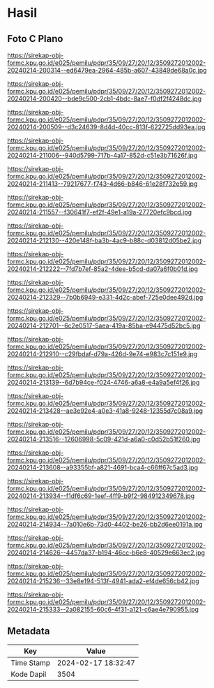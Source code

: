 # Hasil

## Foto C Plano

https://sirekap-obj-formc.kpu.go.id/e025/pemilu/pdpr/35/09/27/20/12/3509272012002-20240214-200314--ed6479ea-2964-485b-a607-43849de68a0c.jpg

https://sirekap-obj-formc.kpu.go.id/e025/pemilu/pdpr/35/09/27/20/12/3509272012002-20240214-200420--bde9c500-2cb1-4bdc-8ae7-f0df2f4248dc.jpg

https://sirekap-obj-formc.kpu.go.id/e025/pemilu/pdpr/35/09/27/20/12/3509272012002-20240214-200509--d3c24639-8d4d-40cc-813f-622725dd93ea.jpg

https://sirekap-obj-formc.kpu.go.id/e025/pemilu/pdpr/35/09/27/20/12/3509272012002-20240214-211006--940d5799-717b-4a17-852d-c51e3b71626f.jpg

https://sirekap-obj-formc.kpu.go.id/e025/pemilu/pdpr/35/09/27/20/12/3509272012002-20240214-211413--79217677-f743-4d66-b846-61e28f732e59.jpg

https://sirekap-obj-formc.kpu.go.id/e025/pemilu/pdpr/35/09/27/20/12/3509272012002-20240214-211557--f30641f7-ef2f-49e1-a19a-27720efc9bcd.jpg

https://sirekap-obj-formc.kpu.go.id/e025/pemilu/pdpr/35/09/27/20/12/3509272012002-20240214-212130--420e148f-ba3b-4ac9-b88c-d03812d05be2.jpg

https://sirekap-obj-formc.kpu.go.id/e025/pemilu/pdpr/35/09/27/20/12/3509272012002-20240214-212222--7fd7b7ef-85a2-4dee-b5cd-da07a6f0b01d.jpg

https://sirekap-obj-formc.kpu.go.id/e025/pemilu/pdpr/35/09/27/20/12/3509272012002-20240214-212329--7b0b6949-e331-4d2c-abef-725e0dee492d.jpg

https://sirekap-obj-formc.kpu.go.id/e025/pemilu/pdpr/35/09/27/20/12/3509272012002-20240214-212701--6c2e0517-5aea-419a-85ba-e94475d52bc5.jpg

https://sirekap-obj-formc.kpu.go.id/e025/pemilu/pdpr/35/09/27/20/12/3509272012002-20240214-212910--c29fbdaf-d79a-426d-9e74-e983c7c151e9.jpg

https://sirekap-obj-formc.kpu.go.id/e025/pemilu/pdpr/35/09/27/20/12/3509272012002-20240214-213139--6d7b94ce-f024-4746-a6a8-e4a9a5ef4f26.jpg

https://sirekap-obj-formc.kpu.go.id/e025/pemilu/pdpr/35/09/27/20/12/3509272012002-20240214-213428--ae3e92e4-a0e3-41a8-9248-12355d7c08a9.jpg

https://sirekap-obj-formc.kpu.go.id/e025/pemilu/pdpr/35/09/27/20/12/3509272012002-20240214-213516--12606998-5c09-421d-a6a0-c0d52b51f260.jpg

https://sirekap-obj-formc.kpu.go.id/e025/pemilu/pdpr/35/09/27/20/12/3509272012002-20240214-213608--a93355bf-a821-4691-bca4-c66ff67c5ad3.jpg

https://sirekap-obj-formc.kpu.go.id/e025/pemilu/pdpr/35/09/27/20/12/3509272012002-20240214-213934--f1df6c69-1eef-4ff9-b9f2-984912349678.jpg

https://sirekap-obj-formc.kpu.go.id/e025/pemilu/pdpr/35/09/27/20/12/3509272012002-20240214-214934--7a010e6b-73d0-4402-be26-bb2d6ee0191a.jpg

https://sirekap-obj-formc.kpu.go.id/e025/pemilu/pdpr/35/09/27/20/12/3509272012002-20240214-214626--4457da37-b194-46cc-b6e8-40529e663ec2.jpg

https://sirekap-obj-formc.kpu.go.id/e025/pemilu/pdpr/35/09/27/20/12/3509272012002-20240214-215236--33e8e194-513f-4941-ada2-ef4de656cb42.jpg

https://sirekap-obj-formc.kpu.go.id/e025/pemilu/pdpr/35/09/27/20/12/3509272012002-20240214-215333--2a082155-60c6-4f31-a121-c6ae4e790955.jpg


## Metadata

| Key        | Value               |
| ---------- | ------------------- |
| Time Stamp | 2024-02-17 18:32:47 |
| Kode Dapil | 3504                |



